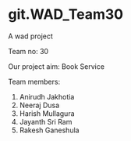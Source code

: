 # git.WAD_Team30
A wad project

Team no: 30

Our project aim: Book Service

Team members:
1. Anirudh Jakhotia 
2. Neeraj Dusa
3. Harish Mullagura
4. Jayanth Sri Ram
5. Rakesh Ganeshula
